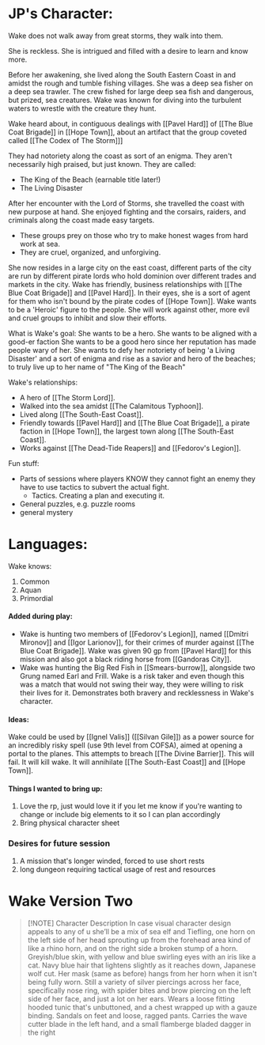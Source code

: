 # JP's Character:
Wake does not walk away from great storms, they walk into them.

She is reckless.
She is intrigued and filled with a desire to learn and know more. 

Before her awakening, she lived along the South Eastern Coast in and amidst the rough and tumble fishing villages. She was a deep sea fisher on a deep sea trawler. The crew fished for large deep sea fish and dangerous, but prized, sea creatures. Wake was known for diving into the turbulent waters to wrestle with the creature they hunt.

Wake heard about, in contiguous dealings with [[Pavel Hard]] of [[The Blue Coat Brigade]] in [[Hope Town]], about an artifact that the group coveted called [[The Codex of The Storm]]]

They had notoriety along the coast as sort of an enigma. They aren't necessarily high praised, but just known. They are called:
- The King of the Beach (earnable title later!)
- The Living Disaster

After her encounter with the Lord of Storms, she travelled the coast with new purpose at hand.
She enjoyed fighting and the corsairs, raiders, and criminals along the coast made easy targets. 
- These groups prey on those who try to make honest wages from hard work at sea. 
- They are cruel, organized, and unforgiving.

She now resides in a large city on the east coast, different parts of the city are run by different pirate lords who hold dominion over different trades and markets in the city.
Wake has friendly, business relationships with [[The Blue Coat Brigade]] and [[Pavel Hard]]. In their eyes, she is a sort of agent for them who isn't bound by the pirate codes of [[Hope Town]]. 
Wake wants to be a 'Heroic' figure to the people. 
She will work against other, more evil and cruel groups to inhibit and slow their efforts. 

What is Wake's goal:
She wants to be a hero.
She wants to be aligned with a good-er faction
She wants to be a good hero since her reputation has made people wary of her.
She wants to defy her notoriety of being 'a Living Disaster' and a sort of enigma and rise as a savior and hero of the beaches; to truly live up to her name of "The King of the Beach"

Wake's relationships:
- A hero of [[The Storm Lord]].
- Walked into the sea amidst [[The Calamitous Typhoon]].
- Lived along [[The South-East Coast]]. 
- Friendly towards [[Pavel Hard]] and [[The Blue Coat Brigade]], a pirate faction in [[Hope Town]], the largest town along [[The South-East Coast]].
- Works against [[The Dead-Tide Reapers]] and [[Fedorov's Legion]].

Fun stuff:
- Parts of sessions where players KNOW they cannot fight an enemy they have to use tactics to subvert the actual fight.
	- Tactics. Creating a plan and executing it. 
- General puzzles, e.g. puzzle rooms
- general mystery
# Languages:
Wake knows:
1. Common
2. Aquan
3. Primordial
#### Added during play:
- Wake is hunting two members of [[Fedorov's Legion]], named [[Dmitri Mironov]] and [[Igor Larionov]], for their crimes of murder against [[The Blue Coat Brigade]]. Wake was given 90 gp from [[Pavel Hard]] for this mission and also got a black riding horse from [[Gandoras City]]. 
- Wake was hunting the Big Red Fish in [[Smears-burrow]], alongside two Grung named Earl and Frill. Wake is a risk taker and even though this was a match that would not swing their way, they were willing to risk their lives for it. Demonstrates both bravery and recklessness in Wake's character. 
#### Ideas:
Wake could be used by [[Ignel Valis]] ([[Silvan Gile]]) as a power source for an incredibly risky spell (use 9th level from COFSA), aimed at opening a portal to the planes. This attempts to breach [[The Divine Barrier]]. This will fail. It will kill wake. It will annihilate [[The South-East Coast]] and [[Hope Town]]. 
#### Things I wanted to bring up:
1. Love the rp, just would love it if you let me know if you're wanting to change or include big elements to it so I can plan accordingly 
2. Bring physical character sheet
### Desires for future session
1. A mission that's longer winded, forced to use short rests
2. long dungeon requiring tactical usage of rest and resources
# Wake Version Two

> [!NOTE] Character Description
> In case visual character design appeals to any of u she’ll be a mix of sea elf and Tiefling, one horn on the left side of her head sprouting up from the forehead area kind of like a rhino horn, and on the right side a broken stump of a horn. Greyish/blue skin, with yellow and blue swirling eyes with an iris like a cat. Navy blue hair that lightens slightly as it reaches down, Japanese wolf cut. Her mask (same as before) hangs from her horn when it isn't being fully worn. Still a variety of silver piercings across her face, specifically nose ring, with spider bites and brow piercing on the left side of her face, and just a lot on her ears. Wears a loose fitting hooded tunic that's unbuttoned, and a chest wrapped up with a gauze binding. Sandals on feet and loose, ragged pants. Carries the wave cutter blade in the left hand, and a small flamberge bladed dagger in the right

